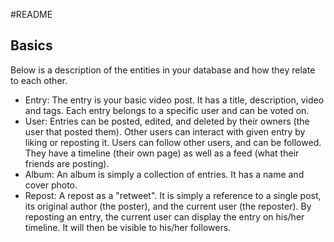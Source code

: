 #README
## Basics

Below is a description of the entities in your database and how they relate to each other.

 * Entry: The entry is your basic video post. It has a title, description, video and tags.  Each entry belongs to a specific user and can be voted on.    
 * User: Entries can be posted, edited, and deleted by their owners (the user that posted them). Other users can interact with given entry by liking or reposting it. Users can follow other users, and can be followed. They have a timeline (their own page) as well as a feed (what their friends are posting).  
 * Album: An album is simply a collection of entries. It has a name and cover photo.  
 * Repost: A repost as a "retweet". It is simply a reference to a single post, its original author (the poster), and the current user (the reposter). By reposting an entry, the current user can display the entry on his/her timeline. It will then be visible to his/her followers.   

